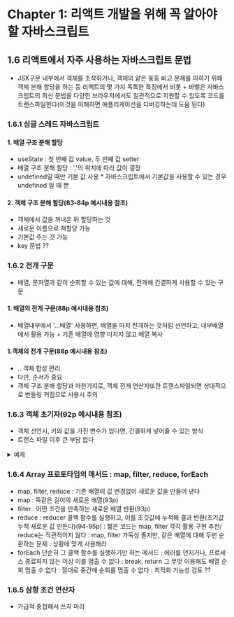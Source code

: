 # Chapter 1: 리액트 개발을 위해 꼭 알아야 할 자바스크립트

## 1.6 리액트에서 자주 사용하는 자바스크립트 문법
- JSX구문 내부에서 객체를 조작하거나, 객체의 얕은 동등 비교 문제를 피하기 위해 객체 분해 할당을 하는 등 리액트의 몇 가지 독특한 특징에서 비롯
\+ 바벨은 자바스크립트의 최신 문법을 다양한 브라우저에서도 일관적으로 지원할 수 있도록 코드를 트랜스파일한다(이것을 이해하면 애플리케이션을 디버깅하는데 도움 된다)

### 1.6.1 싱글 스레드 자바스크립트
#### 1. 배열 구조 분해 할당
- useState : 첫 번째 값 value, 두 번째 값 setter
- 배열 구조 분해 할당 : ','의 위치에 따라 값이 결정
- undefined일 때만 기본 값 사용
\* 자바스크립트에서 기본값을 사용할 수 있는 경우 undefined 일 때 뿐
#### 2. 객체 구조 분해 할당(83-84p 예시내용 참조)
- 객체에서 값을 꺼내온 뒤 할당하는 것
- 새로운 이름으로 재할당 가능
- 기본값 주는 것 가능
- key 문법 ??

### 1.6.2 전개 구문
- 배열, 문자열과 같이 순회할 수 있는 값에 대해, 전개해 간결하게 사용할 수 있는 구문
#### 1. 배열의 전개 구문(88p 예시내용 참조)
- 배열내부에서 '...배열' 사용하면, 배열을 마치 전개하는 것처럼 선언하고, 내부배열에서 활용 가능
\+ 기존 배열에 영향 미치지 않고 배열 복사
#### 1.객체의 전개 구문(88p 예시내용 참조)
- ...객체 합성 편리
- 다만, 순서가 중요
- 객체 구조 분해 할당과 마찬가지로, 객체 전개 연산자또한 트랜스파일되면 상대적으로 번들링 커짐으로 사용시 주의

### 1.6.3 객체 초기자(92p 예시내용 참조)
- 객체 선언시, 키와 값을 가진 변수가 있다면, 간결하게 넣어줄 수 있는 방식
- 트랜스 파일 이후 큰 부담 없다
<details>
<summary>예제</summary>
const a = 1
const b = 2

const obj = {
    a,
    b,
}
</details>

### 1.6.4 Array 프로토타입의 메서드 : map, filter, reduce, forEach
- map, filter, reduce : 기존 배열의 값 변경없이 새로운 값을 만들어 낸다
- map : 똑같은 길이의 새로운 배열(93p)
- filter : 어떤 조건을 만족하는 새로운 배열 반환(93p)
- reduce : reducer 콜백 함수를 실행하고, 이를 초깃값에 누적해 결과 반환(초기값 누적 새로운 값 만든다)(94-95p)
: 짧은 코드는 map, filter 각각 활용 구현 추천/ reduce는 직관적이지 않다
: map, filter 가독성 졸지만, 같은 배열에 대해 두번 순환하는 문제
: 상황에 맞게 사용해라
- forEach 단순히 그 콜백 함수를 실행하기만 하는 메서드
: 에러를 던지거나, 프로세스 종료하지 않는 이상 이를 멈출 수 없다
: break, return 그 무엇 이용해도 배열 순회 멈출 수 없다
: 절대로 중간에 순회를 멈출 수 없다
: 최적화 가능성 검토 ??

### 1.6.5 삼항 조건 연산자
- 가급적 중첩해서 쓰지 마라